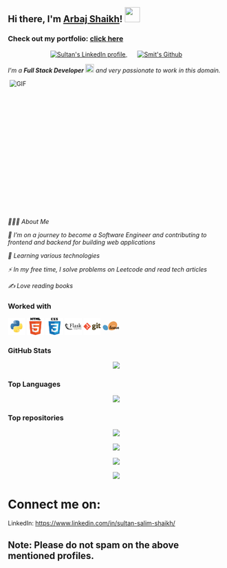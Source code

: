 ## Hi there, I'm [Arbaj Shaikh](https://sultan-salim-shaikh.github.io/Portfolio/)! <img src="https://raw.githubusercontent.com/TheDudeThatCode/TheDudeThatCode/master/Assets/Hi.gif" width=35 height=35> 

<h3>Check out my portfolio: <a href="https://sultan-salim-shaikh.github.io/Portfolio/"</a> click here</h3>


<p align="center">
      <a href="https://www.linkedin.com/in/arbaj-salim-shaikh/">
        <img align="center" alt="Sultan's LinkedIn profile" width="22px" src="https://cdn.jsdelivr.net/npm/simple-icons@v3/icons/linkedin.svg"/>
      </a>&nbsp;&nbsp;&nbsp;&nbsp;&nbsp;
      <a href="https://github.com/ArbajShaikhGithub">
        <img align="center" alt="Smit's Github" width="22px" src="https://cdn.jsdelivr.net/npm/simple-icons@v3/icons/github.svg" />
      </a>
 	</p>


<p>
  <em>
    I'm a <b>Full Stack Developer</b> <img src="https://raw.githubusercontent.com/TheDudeThatCode/TheDudeThatCode/master/Assets/Medal.gif" width=20 height=20> and very passionate to work in this domain.
  </em>
 </p>

<img align="right" alt="GIF" src="https://github.com/abhisheknaiidu/abhisheknaiidu/blob/master/code.gif?raw=true" width="500" height="320" />

<em>
  
👨🏻‍💻  About Me  

🔭 I’m on a journey to become a Software Engineer and contributing to frontend and backend for building web applications

🌱 Learning various technologies

⚡ In my free time, I solve problems on Leetcode and read tech articles

✍️ Love reading books
<br/> 
</em>

### Worked with 

<code><img height="40" src="https://raw.githubusercontent.com/github/explore/80688e429a7d4ef2fca1e82350fe8e3517d3494d/topics/python/python.png" title="python"></code>
<code><img height="40" src="https://raw.githubusercontent.com/github/explore/80688e429a7d4ef2fca1e82350fe8e3517d3494d/topics/html/html.png" title="html"></code>
<code><img height="40" src="https://raw.githubusercontent.com/github/explore/80688e429a7d4ef2fca1e82350fe8e3517d3494d/topics/css/css.png" title="css"></code>
<code><img height="40" src="https://raw.githubusercontent.com/github/explore/80688e429a7d4ef2fca1e82350fe8e3517d3494d/topics/flask/flask.png" title="flask"></code>
<code><img height="40" src="https://raw.githubusercontent.com/github/explore/80688e429a7d4ef2fca1e82350fe8e3517d3494d/topics/git/git.png" title="git"></code>
<code><img height="40" src="https://raw.githubusercontent.com/github/explore/80688e429a7d4ef2fca1e82350fe8e3517d3494d/topics/scikit-learn/scikit-learn.png" title="sklearn"></code>

### GitHub Stats

<p align="center">
  <a href = "https://github.com/Sultan-Salim-Shaikh">
<img src="https://github-readme-stats-aj8vj7k8x.vercel.app/api?username=Sultan-Salim-Shaikh&show_icons=true&title_color=ffc857&icon_color=8ac926&text_color=daf7dc&bg_color=151515&count_private=true&include_all_commits=true">
  </a>
 </p>
 
### Top Languages

<p align="center">
<a href = "https://github.com/Sultan-Salim-Shaikh">
  <img src="https://github-readme-stats-aj8vj7k8x.vercel.app/api/top-langs/?username=Sultan-Salim-Shaikh&layout=compact&title_color=ffc857&icon_color=8ac926&text_color=daf7dc&bg_color=151515&card_width=400">
</a>
</p>

### Top repositories


<p align="center">
  <a href = "https://github.com/Sultan-Salim-Shaikh/Heart_Disease_Diagnostic_Analysis">
<img src="https://github-readme-stats-aj8vj7k8x.vercel.app/api/pin/?username=Sultan-Salim-Shaikh&repo=Heart_Disease_Diagnostic_Analysis&title_color=fff&icon_color=79ff97&text_color=9f9f9f&bg_color=151515">
  </a>
</p>

<p align="center">
  <a href="https://github.com/Sultan-Salim-Shaikh/Flipkart_Review_Scrapper">
  <img src="https://github-readme-stats-aj8vj7k8x.vercel.app/api/pin/?username=Sultan-Salim-Shaikh&repo=Flipkart_review_scrapper&title_color=fff&icon_color=79ff97&text_color=9f9f9f&bg_color=151515">
  </a>
  </p>

<p align="center">
  <a href="https://github.com/Sultan-Salim-Shaikh/KPMG_virtual_internship">
  <img src="https://github-readme-stats-aj8vj7k8x.vercel.app/api/pin/?username=Sultan-Salim-Shaikh&repo=KPMG_virtual_internship&title_color=fff&icon_color=79ff97&text_color=9f9f9f&bg_color=151515">
  </a>
  </p>

<p align="center">
  <a href = "https://github.com/Sultan-Salim-Shaikh/Student-Percentage-Prediction">
<img src="https://github-readme-stats-aj8vj7k8x.vercel.app/api/pin/?username=Sultan-Salim-Shaikh&repo=Student-Percentage-Prediction&title_color=fff&icon_color=79ff97&text_color=9f9f9f&bg_color=151515">
  </a>
</p>


# Connect me on:
LinkedIn: https://www.linkedin.com/in/sultan-salim-shaikh/

## Note: Please do not spam on the above mentioned profiles.

